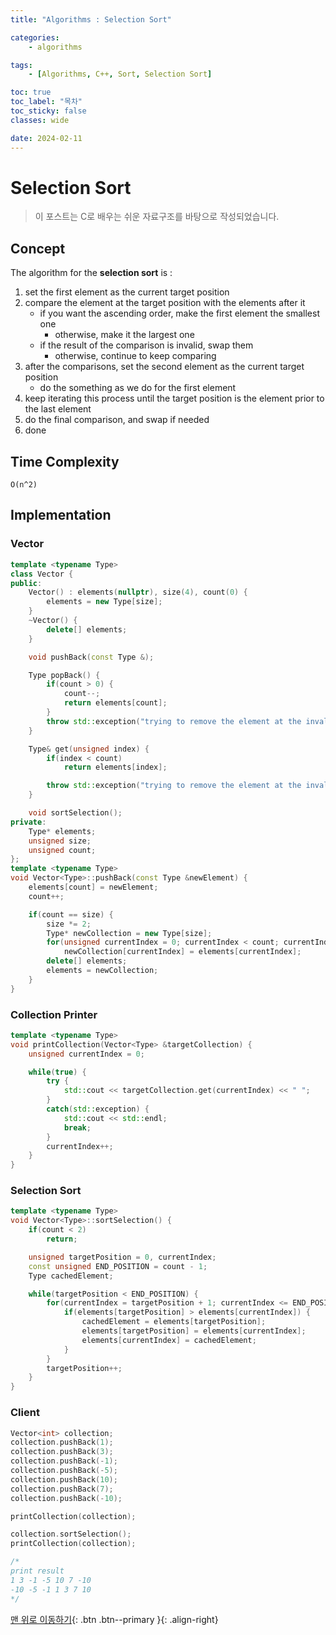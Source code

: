 ```yaml
---
title: "Algorithms : Selection Sort"

categories:
    - algorithms

tags:
    - [Algorithms, C++, Sort, Selection Sort]

toc: true
toc_label: "목차"
toc_sticky: false
classes: wide

date: 2024-02-11
---
```


# Selection Sort

> 이 포스트는 C로 배우는 쉬운 자료구조를 바탕으로 작성되었습니다.

## Concept
The algorithm for the **selection sort** is :
1. set the first element as the current target position
2. compare the element at the target position with the elements after it
    * if you want the ascending order, make the first element the smallest one
	    + otherwise, make it the largest one
	* if the result of the comparison is invalid, swap them
	    + otherwise, continue to keep comparing
3. after the comparisons, set the second element as the current target position
	* do the something as we do for the first element
4. keep iterating this process until the target position is the element prior to the last element
5. do the final comparison, and swap if needed
6. done


## Time Complexity
`O(n^2)`


## Implementation

### Vector
```c++
template <typename Type>
class Vector {
public:
    Vector() : elements(nullptr), size(4), count(0) { 
        elements = new Type[size];
    }
    ~Vector() {
        delete[] elements;
    }

    void pushBack(const Type &);

    Type popBack() {
        if(count > 0) {
            count--;
            return elements[count];
        }
        throw std::exception("trying to remove the element at the invalid position");
    }

    Type& get(unsigned index) {
        if(index < count)
            return elements[index];

        throw std::exception("trying to remove the element at the invalid position");
    }

    void sortSelection();
private:
    Type* elements;
    unsigned size;
    unsigned count;
};
template <typename Type>
void Vector<Type>::pushBack(const Type &newElement) {
    elements[count] = newElement;
    count++;

    if(count == size) {
        size *= 2;
        Type* newCollection = new Type[size];
        for(unsigned currentIndex = 0; currentIndex < count; currentIndex++)
            newCollection[currentIndex] = elements[currentIndex];
        delete[] elements;
        elements = newCollection;
    }
}
```

### Collection Printer
```c++
template <typename Type>
void printCollection(Vector<Type> &targetCollection) {
    unsigned currentIndex = 0;

    while(true) {
        try {
            std::cout << targetCollection.get(currentIndex) << " ";
        }
        catch(std::exception) {
            std::cout << std::endl;
            break;
        }
        currentIndex++;
    }
}
```

### Selection Sort
```c++
template <typename Type>
void Vector<Type>::sortSelection() {
    if(count < 2)
        return;

    unsigned targetPosition = 0, currentIndex;
    const unsigned END_POSITION = count - 1;
    Type cachedElement;

    while(targetPosition < END_POSITION) {
        for(currentIndex = targetPosition + 1; currentIndex <= END_POSITION; currentIndex++) {
            if(elements[targetPosition] > elements[currentIndex]) {
                cachedElement = elements[targetPosition];
                elements[targetPosition] = elements[currentIndex];
                elements[currentIndex] = cachedElement;
            }
        }
        targetPosition++;
    }
}
```

### Client
```c++
Vector<int> collection;
collection.pushBack(1);
collection.pushBack(3);
collection.pushBack(-1);
collection.pushBack(-5);
collection.pushBack(10);
collection.pushBack(7);
collection.pushBack(-10);

printCollection(collection);

collection.sortSelection();
printCollection(collection);

/*
print result
1 3 -1 -5 10 7 -10
-10 -5 -1 1 3 7 10
*/
```


[맨 위로 이동하기](#){: .btn .btn--primary }{: .align-right}